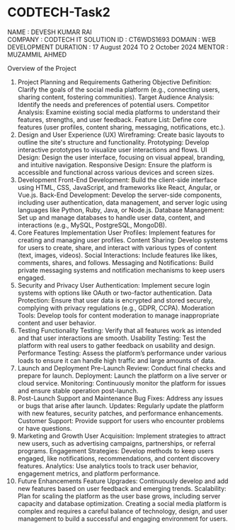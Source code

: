 # CODTECH-Task2
NAME : DEVESH KUMAR RAI  
COMPANY : CODTECH IT SOLUTION
ID : CT6WDS1693
DOMAIN : WEB DEVELOPMENT 
DURATION : 17 August 2024 TO 2 October 2024
MENTOR : MUZAMMIL AHMED

Overview of the Project

1. Project Planning and Requirements Gathering
Objective Definition: Clarify the goals of the social media platform (e.g., connecting users, sharing content, fostering communities).
Target Audience Analysis: Identify the needs and preferences of potential users.
Competitor Analysis: Examine existing social media platforms to understand their features, strengths, and user feedback.
Feature List: Define core features (user profiles, content sharing, messaging, notifications, etc.).
2. Design and User Experience (UX)
Wireframing: Create basic layouts to outline the site's structure and functionality.
Prototyping: Develop interactive prototypes to visualize user interactions and flows.
UI Design: Design the user interface, focusing on visual appeal, branding, and intuitive navigation.
Responsive Design: Ensure the platform is accessible and functional across various devices and screen sizes.
3. Development
Front-End Development: Build the client-side interface using HTML, CSS, JavaScript, and frameworks like React, Angular, or Vue.js.
Back-End Development: Develop the server-side components, including user authentication, data management, and server logic using languages like Python, Ruby, Java, or Node.js.
Database Management: Set up and manage databases to handle user data, content, and interactions (e.g., MySQL, PostgreSQL, MongoDB).
4. Core Features Implementation
User Profiles: Implement features for creating and managing user profiles.
Content Sharing: Develop systems for users to create, share, and interact with various types of content (text, images, videos).
Social Interactions: Include features like likes, comments, shares, and follows.
Messaging and Notifications: Build private messaging systems and notification mechanisms to keep users engaged.
5. Security and Privacy
User Authentication: Implement secure login systems with options like OAuth or two-factor authentication.
Data Protection: Ensure that user data is encrypted and stored securely, complying with privacy regulations (e.g., GDPR, CCPA).
Moderation Tools: Develop tools for content moderation to manage inappropriate content and user behavior.
6. Testing
Functionality Testing: Verify that all features work as intended and that user interactions are smooth.
Usability Testing: Test the platform with real users to gather feedback on usability and design.
Performance Testing: Assess the platform’s performance under various loads to ensure it can handle high traffic and large amounts of data.
7. Launch and Deployment
Pre-Launch Review: Conduct final checks and prepare for launch.
Deployment: Launch the platform on a live server or cloud service.
Monitoring: Continuously monitor the platform for issues and ensure stable operation post-launch.
8. Post-Launch Support and Maintenance
Bug Fixes: Address any issues or bugs that arise after launch.
Updates: Regularly update the platform with new features, security patches, and performance enhancements.
Customer Support: Provide support for users who encounter problems or have questions.
9. Marketing and Growth
User Acquisition: Implement strategies to attract new users, such as advertising campaigns, partnerships, or referral programs.
Engagement Strategies: Develop methods to keep users engaged, like notifications, recommendations, and content discovery features.
Analytics: Use analytics tools to track user behavior, engagement metrics, and platform performance.
10. Future Enhancements
Feature Upgrades: Continuously develop and add new features based on user feedback and emerging trends.
Scalability: Plan for scaling the platform as the user base grows, including server capacity and database optimization.
Creating a social media platform is complex and requires a careful balance of technology, design, and user management to build a successful and engaging environment for users.







